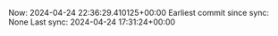 Now: 2024-04-24 22:36:29.410125+00:00 Earliest commit since sync: None Last sync: 2024-04-24 17:31:24+00:00
